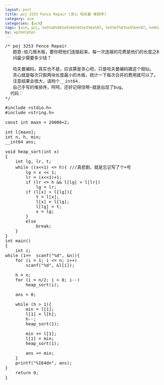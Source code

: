 ```yaml
---
layout: post
title: poj 3253 Fence Repair (贪心 哈夫曼 堆排序)
category: acm
categories: [acm]
tags: [acm, poj, %e5%a0%86%e6%8e%92%e5%ba%8f, %e5%bf%83%e5%be%97, %e8%a7%a3%e9%a2%98%e6%8a%a5%e5%91%8a, %e8%b4%aa%e5%bf%83]
by: wp2md(php)
---
```


<pre>/* poj 3253 Fence Repair
   题意:给几根木板，要你把他们连接起来，每一次连接的花费是他们的长度之和。
   问最少需要多少钱？

   哈夫曼编码，其实也不是，应该算是贪心吧，只是哈夫曼编码跟这个相似。
   贪心就是每次只取两块长度最小的木板，统计一下每次合并的费用就可以了。
   注意结果会很大，请哟个__int64.
   自己手写的堆排序，呵呵，还好记得住啊~就是出现了bug。
  代码：
*/</pre>
<!--more-->
<pre>#include &lt;stdio.h&gt;
#include &lt;string.h&gt;

const int maxn = 20000+2;

int l[maxn];
int n, h, min;
__int64 ans;

void heap_sort(int x)
{
    int lg, lr, t;
    while ((x&lt;&lt;1) &lt;= h){ ///真悲剧，就是忘记写了个=号
        lg = x &lt;&lt; 1;
        lr = (x&lt;&lt;1)+1;
        if (lr &lt;= h &amp;&amp; l[lg] &gt; l[lr])
            lg = lr;
        if (l[x] &gt; l[lg]){
            t = l[x];
            l[x] = l[lg];
            l[lg] = t;
            x = lg;
        }
        else
            break;
    }
}
int main()
{
    int i;
while (1==  scanf("%d", &amp;n)){
    for (i = 1; i &lt;= n; i++)
        scanf("%d", &amp;l[i]);

    h = n;
    for (i = n/2; i &gt; 0; i--)
        heap_sort(i);

    ans = 0;

    while (h &gt; 1){
        min = l[1];
        l[1] = l[h];
        h--;
        heap_sort(1);

        min += l[1];
        l[1] = min;
        heap_sort(1);

        ans += min;
    }
    printf("%I64dn", ans);
}
    return 0;
}</pre>
